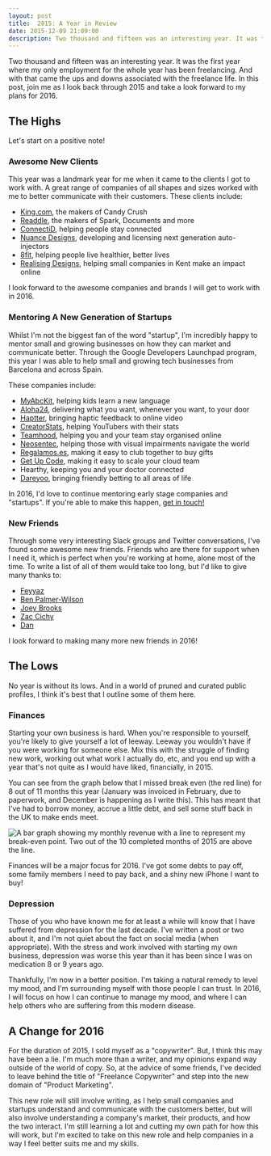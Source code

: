 ```yaml
---
layout: post
title:  2015: A Year in Review
date: 2015-12-09 21:09:00
description: Two thousand and fifteen was an interesting year. It was the first year where my only employment for the whole year has been freelancing.
---
```

Two thousand and fifteen was an interesting year. It was the first year where my only employment for the whole year has been freelancing. And with that came the ups and downs associated with the freelance life. In this post, join me as I look back through 2015 and take a look forward to my plans for 2016.

## The Highs

Let's start on a positive note!

### Awesome New Clients

This year was a landmark year for me when it came to the clients I got to work with. A great range of companies of all shapes and sizes worked with me to better communicate with their customers. These clients include:

- [King.com](http://www.king.com), the makers of Candy Crush
- [Readdle](http://www.readdle.com), the makers of Spark, Documents and more
- [ConnectiD](http://www.connectid.me), helping people stay connected
- [Nuance Designs](http://nuance-designs.com), developing and licensing next generation auto-injectors
- [8fit](http://8fit.com), helping people live healthier, better lives
- [Realising Designs](https://www.realisingdesigns.com), helping small companies in Kent make an impact online

I look forward to the awesome companies and brands I will get to work with in 2016.

### Mentoring A New Generation of Startups

Whilst I'm not the biggest fan of the word "startup", I'm incredibly happy to mentor small and growing businesses on how they can market and communicate better. Through the Google Developers Launchpad program, this year I was able to help small and growing tech businesses from Barcelona and across Spain.

These companies include:

- [MyAbcKit](http://myabckit.com), helping kids learn a new language
- [Aloha24](http://aloha24.com), delivering what you want, whenever you want, to your door
- [Haptter](https://haptter.com), bringing haptic feedback to online video
- [CreatorStats](http://www.creatorstats.com), helping YouTubers with their stats
- [Teamhood](https://teamhood.io), helping you and your team stay organised online
- [Neosentec](http://www.neosentec.com), helping those with visual impairments navigate the world
- [Regalamos.es](http://www.regalamos.es/), making it easy to club together to buy gifts
- [Get Up Code](http://www.getupcode.com), making it easy to scale your cloud team
- Hearthy, keeping you and your doctor connected
- [Dareyoo](http://www.dareyoo.com), bringing friendly betting to all areas of life

In 2016, I'd love to continue mentoring early stage companies and "startups". If you're able to make this happen, [get in touch!](mailto:hi@samhutchings.co)

### New Friends

Through some very interesting Slack groups and Twitter conversations, I've found some awesome new friends. Friends who are there for support when I need it, which is perfect when you're working at home, alone most of the time. To write a list of all of them would take too long, but I'd like to give many thanks to:

- [Feyyaz](http://bitehype.com)
- [Ben Palmer-Wilson](http://benpalmerwilson.com)
- [Joey Brooks](http://twitter.com/tunicwriter)
- [Zac Cichy](http://www.twitter.com/zcichy)
- [Dan](http://www.twitter.com/ohmdee)

I look forward to making many more new friends in 2016!

## The Lows

No year is without its lows. And in a world of pruned and curated public profiles, I think it's best that I outline some of them here. 

### Finances

Starting your own business is hard. When you're responsible to yourself, you're likely to give yourself a lot of leeway. Leeway you wouldn't have if you were working for someone else. Mix this with the struggle of finding new work, working out what work I actually do, etc, and you end up with a year that's not quite as I would have liked, financially, in 2015.

You can see from the graph below that I missed break even (the red line) for 8 out of 11 months this year (January was invoiced in February, due to paperwork, and December is happening as I write this). This has meant that I've had to borrow money, accrue a little debt, and sell some stuff back in the UK to make ends meet. 

![A bar graph showing my monthly revenue with a line to represent my break-even point. Two out of the 10 completed months of 2015 are above the line.](/content/images/2015/12/Screen-Shot-2015-12-09-at-15-39-29.png)

Finances will be a major focus for 2016. I've got some debts to pay off, some family members I need to pay back, and a shiny new iPhone I want to buy!

### Depression

Those of you who have known me for at least a while will know that I have suffered from depression for the last decade. I've written a post or two about it, and I'm not quiet about the fact on social media (when appropriate). With the stress and work involved with starting my own business, depression was worse this year than it has been since I was on medication 8 or 9 years ago.

Thankfully, I'm now in a better position. I'm taking a natural remedy to level my mood, and I'm surrounding myself with those people I can trust. In 2016, I will focus on how I can continue to manage my mood, and where I can help others who are suffering from this modern disease.

## A Change for 2016

For the duration of 2015, I sold myself as a "copywriter". But, I think this may have been a lie. I'm much more than a writer, and my opinions expand way outside of the world of copy. So, at the advice of some friends, I've decided to leave behind the title of "Freelance Copywriter" and step into the new domain of "Product Marketing". 

This new role will still involve writing, as I help small companies and startups understand and communicate with the customers better, but will also involve understanding a company's market, their products, and how the two interact. I'm still learning a lot and cutting my own path for how this will work, but I'm excited to take on this new role and help companies in a way I feel better suits me and my skills.